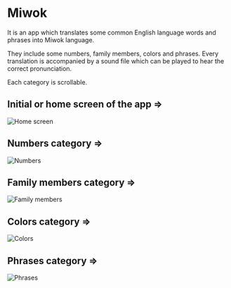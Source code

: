 # Miwok


It is an app which translates some common English language words and phrases into Miwok language.

They include some numbers, family members, colors and phrases. Every translation is accompanied by a sound file which can be played to hear the correct pronunciation.

Each category is scrollable.

## Initial or home screen of the app =>

![Home screen](https://user-images.githubusercontent.com/77429521/132100911-a4894d3c-64db-4f5c-942f-3c77c349c241.jpg)

## Numbers category =>

![Numbers](https://user-images.githubusercontent.com/77429521/132100927-4171f104-add9-4f26-84bd-138dfd141278.jpg)

## Family members category =>

![Family members](https://user-images.githubusercontent.com/77429521/132100959-f04ac6d3-fce4-4f4b-8013-3b9935bbbf13.jpg)

## Colors category =>

![Colors](https://user-images.githubusercontent.com/77429521/132100984-bf49eab0-ba2c-457a-abf2-14e0aaf53fa3.jpg)

## Phrases category =>

![Phrases](https://user-images.githubusercontent.com/77429521/132100997-d878cc1d-0cc7-4958-a5a6-04849b972aec.jpg)




